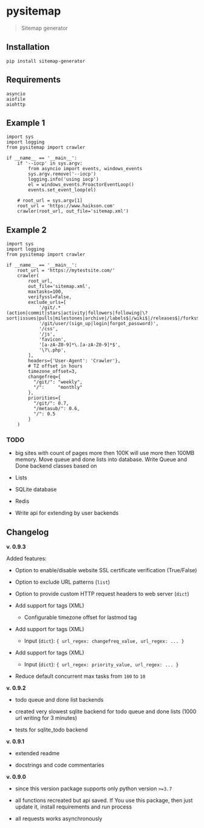 # pysitemap

> Sitemap generator

## Installation

```
pip install sitemap-generator
```

## Requirements

```
asyncio
aiofile
aiohttp
```

## Example 1

```
import sys
import logging
from pysitemap import crawler

if __name__ == '__main__':
    if '--iocp' in sys.argv:
        from asyncio import events, windows_events
        sys.argv.remove('--iocp')
        logging.info('using iocp')
        el = windows_events.ProactorEventLoop()
        events.set_event_loop(el)

    # root_url = sys.argv[1]
    root_url = 'https://www.haikson.com'
    crawler(root_url, out_file='sitemap.xml')
```

## Example 2

```
import sys
import logging
from pysitemap import crawler

if __name__ == '__main__':
    root_url = 'https://mytestsite.com/'
    crawler(
        root_url,
        out_file='sitemap.xml',
        maxtasks=100,
        verifyssl=False,
        exclude_urls=[
            '/git/.*(action|commit|stars|activity|followers|following|\?sort|issues|pulls|milestones|archive|/labels$|/wiki$|/releases$|/forks$|/watchers$)',
            '/git/user/(sign_up|login|forgot_password)',
            '/css',
            '/js',
            'favicon',
            '[a-zA-Z0-9]*\.[a-zA-Z0-9]*$',
            '\?\.php',
        ],
        headers={'User-Agent': 'Crawler'},
        # TZ offset in hours
        timezone_offset=3,
        changefreq={
          "/git/": "weekly",
          "/":     "monthly"
        },
        priorities={
          "/git/": 0.7,
          "/metasub/": 0.6,
          "/": 0.5
        }
    )
```

### TODO

-  big sites with count of pages more then 100K will use more then 100MB
   memory. Move queue and done lists into database. Write Queue and Done
   backend classes based on
-  Lists

-  SQLite database

-  Redis

-  Write api for extending by user backends

## Changelog

**v. 0.9.3**

Added features:

- Option to enable/disable website SSL certificate verification (True/False)

- Option to exclude URL patterns (`list`)

- Option to provide custom HTTP request headers to web server (`dict`)

- Add support for <lastmod> tags (XML)

    - Configurable timezone offset for lastmod tag

- Add support for <changefreq> tags (XML)

    - Input (`dict`): `{ url_regex: changefreq_value, url_regex: ... }`

- Add support for <priority> tags (XML)

    - Input (`dict`): `{ url_regex: priority_value, url_regex: ... }`

- Reduce default concurrent max tasks from `100` to `10`

**v. 0.9.2**

-  todo queue and done list backends

-  created very slowest sqlite backend for todo queue and done lists (1000 url writing for 3 minutes)

-  tests for sqlite_todo backend

**v. 0.9.1**

-  extended readme

-  docstrings and code commentaries

**v. 0.9.0**

-  since this version package supports only python version `>=3.7`

-  all functions recreated but api saved. If You use this package, then
   just update it, install requirements and run process

-  all requests works asynchronously

